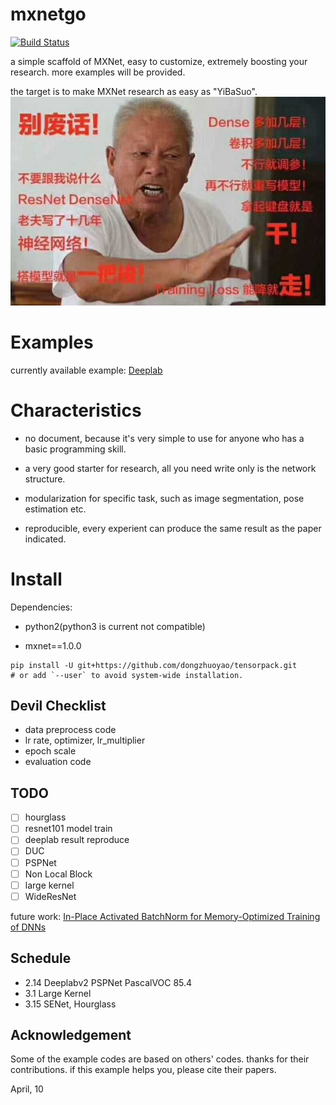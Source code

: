 # mxnetgo

[![Build Status](https://travis-ci.org/dongzhuoyao/mxnetgo.svg?branch=master)](https://travis-ci.org/dongzhuoyao/mxnetgo)

a  simple scaffold of MXNet, easy to customize, extremely boosting your research. more examples will be provided.

the target is to make MXNet research as easy as "YiBaSuo".
![yibasuo.jpg](yibasuo.jpg)

# Examples

currently available example: [Deeplab](example/deeplab)

# Characteristics

* no document, because it's very simple to use for anyone who has a basic programming skill.

* a very good starter for research, all you need write only is the network structure.

* modularization for specific task, such as image segmentation, pose estimation etc. 

* reproducible, every experient can produce the same result as the paper indicated.

# Install

Dependencies:

* python2(python3 is current not compatible)

* mxnet==1.0.0

```
pip install -U git+https://github.com/dongzhuoyao/tensorpack.git
# or add `--user` to avoid system-wide installation.
```

## Devil Checklist
* data preprocess code
* lr rate, optimizer, lr_multiplier
* epoch scale
* evaluation code 

## TODO
- [ ] hourglass
- [ ] resnet101 model train
- [ ] deeplab result reproduce
- [ ] DUC
- [ ] PSPNet 
- [ ] Non Local Block
- [ ] large kernel
- [ ] WideResNet

future work: [In-Place Activated BatchNorm for Memory-Optimized Training of DNNs](https://arxiv.org/abs/1712.02616)

## Schedule

*  2.14  Deeplabv2 PSPNet PascalVOC 85.4
*  3.1   Large Kernel
*  3.15  SENet, Hourglass


## Acknowledgement

Some of the example codes are based on others' codes. thanks for their contributions. if this example helps you, please cite their papers.



April, 10
